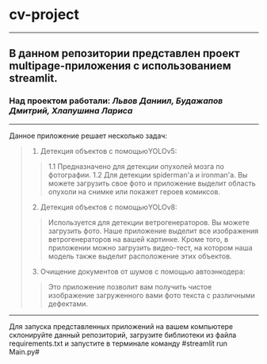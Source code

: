 # cv-project 
___
## В данном репозитории представлен проект multipage-приложения с использованием streamlit. 
### Над проектом работали: ***Львов Даниил, Будажапов Дмитрий, Хлапушина Лариса***
___
Данное приложение решает несколько задач:
>1. Детекция объектов с помощьюYOLOv5:
>>1.1 Предназначено для детекции опухолей мозга по фотографии.
>>1.2 Для детекции spiderman'а и ironman'а.
>>Вы можете загрузить свое фото и приложение выделит область опухоли на снимке или покажет героев комиксов. 
>2. Детекция объектов с помощьюYOLOv8:  
>>Используется для детекции ветрогенераторов.
>>Вы можете загрузить фото. Наше приложение выделит все изображения ветрогенераторов на вашей картинке. Кроме того, в приложении можно загрузить видео-тест, на котором наша модель также               выделит расположение этих объектов.
>3. Очищение документов от шумов с помощью автоэнкодера:
>>Это приложение позволит вам получить чистое изображение загруженного вами фото текста с различными дефектами.
___
Для запуска представленных приложений на вашем компьютере склонируйте данный репозиторий, загрузите библиотеки из файла requirements.txt и запустите в терминале команду #streamlit run Main.py#

